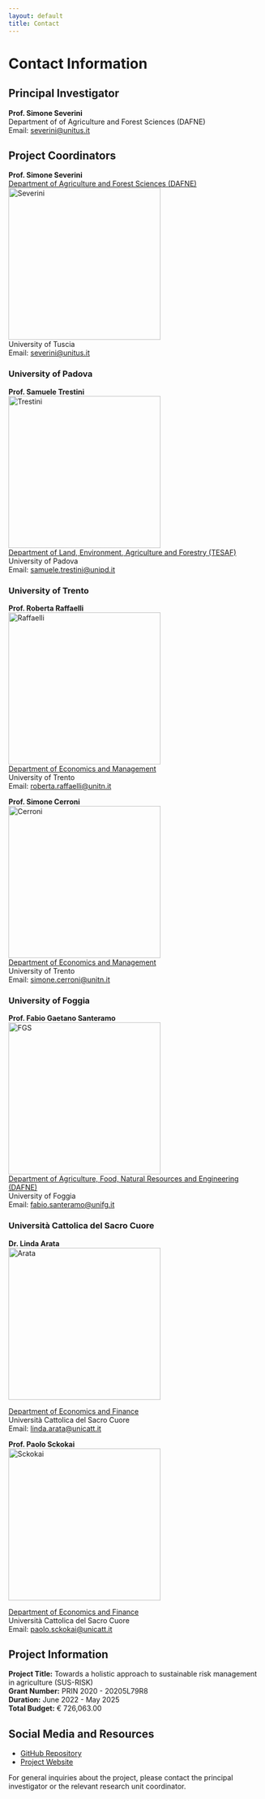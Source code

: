 ```yaml
---
layout: default
title: Contact
---
```


# Contact Information

## Principal Investigator

**Prof. Simone Severini**  
Department of of Agriculture and Forest Sciences (DAFNE)   
Email: severini@unitus.it

## Project Coordinators


**Prof. Simone Severini**  
[Department of Agriculture and Forest Sciences (DAFNE)](https://www.unitus.it/en/departments/dafne/)  
<img src="https://github.com/user-attachments/assets/0f42dc0a-fbd0-44a8-a9eb-eb4efa8ca560" alt="Severini" width="300" height="300">      
University of Tuscia  
Email: severini@unitus.it

### University of Padova
**Prof. Samuele Trestini**  
<img src="https://github.com/user-attachments/assets/c5e310dd-068c-454e-ac60-61bafd0e6d51" alt="Trestini" width="300" height="300">    
[Department of Land, Environment, Agriculture and Forestry (TESAF)](https://alpinenetwork.org/en/dipartimento-territorio-e-sistemi-agroforestali-tesaf-universita-di-padova/#:~:text=The%20Department%20TESAF%20is%20a%20multidisciplinary%20structure%20acting,resources%2C%20mechanization%20in%20agriculture%20and%20forestry%20and%20phytopathology)  
University of Padova  
Email: samuele.trestini@unipd.it

### University of Trento
**Prof. Roberta Raffaelli**   
<img src="https://github.com/user-attachments/assets/fcb36d64-bd32-4458-aa11-618145778be5" alt="Raffaelli" width="300" height="300">    
[Department of Economics and Management](https://www.economia.unitn.it/en)  
University of Trento  
Email: roberta.raffaelli@unitn.it

**Prof. Simone Cerroni**    
<img src="https://github.com/user-attachments/assets/5ec19f3f-2204-4b91-be6a-64c552e83df2" alt="Cerroni" width="300" height="300">    
[Department of Economics and Management](https://www.economia.unitn.it/en)  
University of Trento  
Email: simone.cerroni@unitn.it 

### University of Foggia
**Prof. Fabio Gaetano Santeramo**  
<img src="https://github.com/user-attachments/assets/c345a1fc-884a-4d8f-bf23-2497a88c5ef5" alt="FGS" width="300" height="300">    
[Department of Agriculture, Food, Natural Resources and Engineering (DAFNE)](https://www.agraria.unifg.it/en)  
University of Foggia  
Email: fabio.santeramo@unifg.it

### Università Cattolica del Sacro Cuore
**Dr. Linda Arata**  
<img src="https://github.com/user-attachments/assets/41544120-4054-42b0-b0ac-ea3ff39104dc" alt="Arata" width="300" height="300">  

[Department of Economics and Finance](https://dipartimenti.unicatt.it/defin?rdeLocaleAttr=en)  
Università Cattolica del Sacro Cuore  
Email: linda.arata@unicatt.it

**Prof. Paolo Sckokai**  
<img src="ttps://github.com/user-attachments/assets/134068ef-6207-41ed-b76a-8f6b92e46648" alt="Sckokai" width="300" height="300">    

[Department of Economics and Finance](https://dipartimenti.unicatt.it/defin?rdeLocaleAttr=en)  
Università Cattolica del Sacro Cuore  
Email: paolo.sckokai@unicatt.it


## Project Information

**Project Title:** Towards a holistic approach to sustainable risk management in agriculture (SUS-RISK)  
**Grant Number:** PRIN 2020 - 20205L79R8  
**Duration:** June 2022 - May 2025  
**Total Budget:** € 726,063.00

## Social Media and Resources

- [GitHub Repository](https://github.com/PRINSUS-RIsk/SUS-Risk)
- [Project Website](https://prinsus-risk.github.io/SUS-Risk/)

For general inquiries about the project, please contact the principal investigator or the relevant research unit coordinator.
